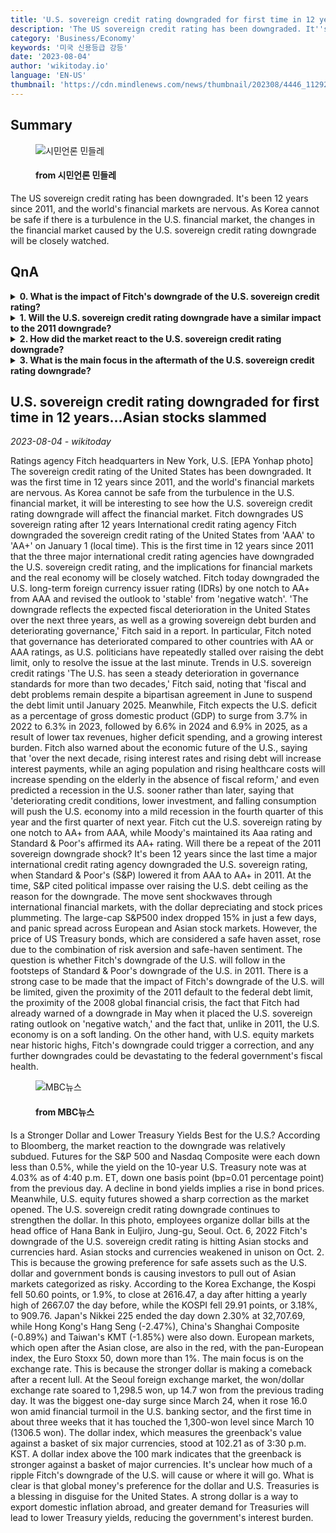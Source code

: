 ```yaml
---
title: 'U.S. sovereign credit rating downgraded for first time in 12 years...Asian stocks slammed'
description: 'The US sovereign credit rating has been downgraded. It''s been 12 years since 2011, and the world''s financial markets are nervous. As Korea cannot be safe if there is a turbulence in the U.S. financial market, the changes in the financial market caused by the U.S. sovereign credit rating downgrade will be closely watched.'
category: 'Business/Economy'
keywords: '미국 신용등급 강등'
date: '2023-08-04'
author: 'wikitoday.io'
language: 'EN-US'
thumbnail: 'https://cdn.mindlenews.com/news/thumbnail/202308/4446_11292_2019_v150.jpg'
---
```


## Summary



<figure>
    <img src="https://cdn.mindlenews.com/news/thumbnail/202308/4446_11292_2019_v150.jpg" alt="시민언론 민들레" />
    <figcaption>
        <h4> from 시민언론 민들레</h4>
    </figcaption>
</figure>


The US sovereign credit rating has been downgraded. It's been 12 years since 2011, and the world's financial markets are nervous. As Korea cannot be safe if there is a turbulence in the U.S. financial market, the changes in the financial market caused by the U.S. sovereign credit rating downgrade will be closely watched.


## QnA

    
<details>
        <summary><b>0. What is the impact of Fitch's downgrade of the U.S. sovereign credit rating?</b></summary>
        Fitch's downgrade reflects the expected fiscal deterioration in the United States over the next three years, as well as a growing sovereign debt burden and deteriorating governance. It is the first time in 12 years since 2011 that the three major international credit rating agencies have downgraded the U.S. sovereign credit rating.
    </details>
    
<details>
        <summary><b>1. Will the U.S. sovereign credit rating downgrade have a similar impact to the 2011 downgrade?</b></summary>
        There is a strong case to be made that the impact of Fitch's downgrade of the U.S. will be limited, given the proximity of the 2011 default to the federal debt limit, the proximity of the 2008 global financial crisis, and the fact that Fitch had already warned of a downgrade in May when it placed the U.S. sovereign rating outlook on 'negative watch.' Additionally, the U.S. economy is currently on a soft landing.
    </details>
    
<details>
        <summary><b>2. How did the market react to the U.S. sovereign credit rating downgrade?</b></summary>
        The market reaction to the downgrade was relatively subdued. Futures for the S&P 500 and Nasdaq Composite were down less than 0.5%, while the yield on the 10-year U.S. Treasury note slightly decreased. However, Asian stocks and currencies were hit hard, as investors pulled out of risky Asian markets due to a growing preference for safe assets.
    </details>
    
<details>
        <summary><b>3. What is the main focus in the aftermath of the U.S. sovereign credit rating downgrade?</b></summary>
        The main focus is on the exchange rate, as the stronger dollar is making a comeback after a recent lull. A stronger dollar can help export domestic inflation abroad, and greater demand for U.S. Treasuries will lead to lower Treasury yields, reducing the government's interest burden.
    </details>
    


## U.S. sovereign credit rating downgraded for first time in 12 years...Asian stocks slammed

_2023-08-04 - wikitoday_

Ratings agency Fitch headquarters in New York, U.S. [EPA Yonhap photo] The sovereign credit rating of the United States has been downgraded. It was the first time in 12 years since 2011, and the world's financial markets are nervous. As Korea cannot be safe from the turbulence in the U.S. financial market, it will be interesting to see how the U.S. sovereign credit rating downgrade will affect the financial market. Fitch downgrades US sovereign rating after 12 years International credit rating agency Fitch downgraded the sovereign credit rating of the United States from 'AAA' to 'AA+' on January 1 (local time). This is the first time in 12 years since 2011 that the three major international credit rating agencies have downgraded the U.S. sovereign credit rating, and the implications for financial markets and the real economy will be closely watched. Fitch today downgraded the U.S. long-term foreign currency issuer rating (IDRs) by one notch to AA+ from AAA and revised the outlook to 'stable' from 'negative watch'. 'The downgrade reflects the expected fiscal deterioration in the United States over the next three years, as well as a growing sovereign debt burden and deteriorating governance,' Fitch said in a report. In particular, Fitch noted that governance has deteriorated compared to other countries with AA or AAA ratings, as U.S. politicians have repeatedly stalled over raising the debt limit, only to resolve the issue at the last minute. Trends in U.S. sovereign credit ratings 'The U.S. has seen a steady deterioration in governance standards for more than two decades,' Fitch said, noting that 'fiscal and debt problems remain despite a bipartisan agreement in June to suspend the debt limit until January 2025. Meanwhile, Fitch expects the U.S. deficit as a percentage of gross domestic product (GDP) to surge from 3.7% in 2022 to 6.3% in 2023, followed by 6.6% in 2024 and 6.9% in 2025, as a result of lower tax revenues, higher deficit spending, and a growing interest burden. Fitch also warned about the economic future of the U.S., saying that 'over the next decade, rising interest rates and rising debt will increase interest payments, while an aging population and rising healthcare costs will increase spending on the elderly in the absence of fiscal reform,' and even predicted a recession in the U.S. sooner rather than later, saying that 'deteriorating credit conditions, lower investment, and falling consumption will push the U.S. economy into a mild recession in the fourth quarter of this year and the first quarter of next year. Fitch cut the U.S. sovereign rating by one notch to AA+ from AAA, while Moody's maintained its Aaa rating and Standard & Poor's affirmed its AA+ rating. Will there be a repeat of the 2011 sovereign downgrade shock? It's been 12 years since the last time a major international credit rating agency downgraded the U.S. sovereign rating, when Standard & Poor's (S&P) lowered it from AAA to AA+ in 2011. At the time, S&P cited political impasse over raising the U.S. debt ceiling as the reason for the downgrade. The move sent shockwaves through international financial markets, with the dollar depreciating and stock prices plummeting. The large-cap S&P500 index dropped 15% in just a few days, and panic spread across European and Asian stock markets. However, the price of US Treasury bonds, which are considered a safe haven asset, rose due to the combination of risk aversion and safe-haven sentiment. The question is whether Fitch's downgrade of the U.S. will follow in the footsteps of Standard & Poor's downgrade of the U.S. in 2011. There is a strong case to be made that the impact of Fitch's downgrade of the U.S. will be limited, given the proximity of the 2011 default to the federal debt limit, the proximity of the 2008 global financial crisis, the fact that Fitch had already warned of a downgrade in May when it placed the U.S. sovereign rating outlook on 'negative watch,' and the fact that, unlike in 2011, the U.S. economy is on a soft landing. On the other hand, with U.S. equity markets near historic highs, Fitch's downgrade could trigger a correction, and any further downgrades could be devastating to the federal government's fiscal health.


<figure>
    <img src="https://image.imnews.imbc.com/replay/2023/nw930/article/__icsFiles/afieldfile/2023/08/03/0930_20230803_093536_1_4_Large.jpg" alt="MBC뉴스" />
    <figcaption>
        <h4> from MBC뉴스</h4>
    </figcaption>
</figure>


Is a Stronger Dollar and Lower Treasury Yields Best for the U.S.? According to Bloomberg, the market reaction to the downgrade was relatively subdued. Futures for the S&P 500 and Nasdaq Composite were each down less than 0.5%, while the yield on the 10-year U.S. Treasury note was at 4.03% as of 4:40 p.m. ET, down one basis point (bp=0.01 percentage point) from the previous day. A decline in bond yields implies a rise in bond prices. Meanwhile, U.S. equity futures showed a sharp correction as the market opened. The U.S. sovereign credit rating downgrade continues to strengthen the dollar. In this photo, employees organize dollar bills at the head office of Hana Bank in Euljiro, Jung-gu, Seoul. Oct. 6, 2022 Fitch's downgrade of the U.S. sovereign credit rating is hitting Asian stocks and currencies hard. Asian stocks and currencies weakened in unison on Oct. 2. This is because the growing preference for safe assets such as the U.S. dollar and government bonds is causing investors to pull out of Asian markets categorized as risky. According to the Korea Exchange, the Kospi fell 50.60 points, or 1.9%, to close at 2616.47, a day after hitting a yearly high of 2667.07 the day before, while the KOSPI fell 29.91 points, or 3.18%, to 909.76. Japan's Nikkei 225 ended the day down 2.30% at 32,707.69, while Hong Kong's Hang Seng (-2.47%), China's Shanghai Composite (-0.89%) and Taiwan's KMT (-1.85%) were also down. European markets, which open after the Asian close, are also in the red, with the pan-European index, the Euro Stoxx 50, down more than 1%. The main focus is on the exchange rate. This is because the stronger dollar is making a comeback after a recent lull. At the Seoul foreign exchange market, the won/dollar exchange rate soared to 1,298.5 won, up 14.7 won from the previous trading day. It was the biggest one-day surge since March 24, when it rose 16.0 won amid financial turmoil in the U.S. banking sector, and the first time in about three weeks that it has touched the 1,300-won level since March 10 (1306.5 won). The dollar index, which measures the greenback's value against a basket of six major currencies, stood at 102.21 as of 3:30 p.m. KST. A dollar index above the 100 mark indicates that the greenback is stronger against a basket of major currencies. It's unclear how much of a ripple Fitch's downgrade of the U.S. will cause or where it will go. What is clear is that global money's preference for the dollar and U.S. Treasuries is a blessing in disguise for the United States. A strong dollar is a way to export domestic inflation abroad, and greater demand for Treasuries will lead to lower Treasury yields, reducing the government's interest burden.
